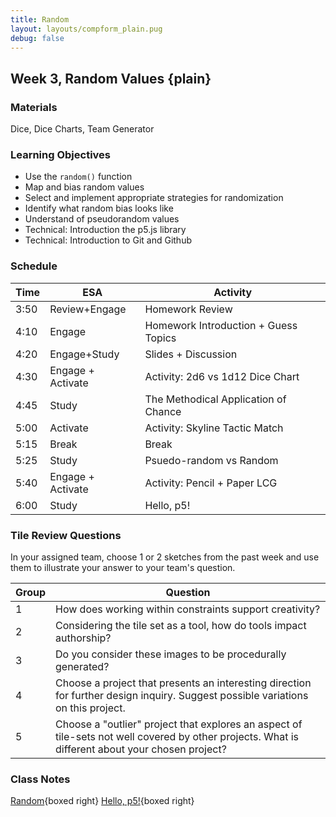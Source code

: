 ```yaml
---
title: Random
layout: layouts/compform_plain.pug
debug: false
---
```


## Week 3, Random Values {plain}

### Materials
Dice, Dice Charts, Team Generator

### Learning Objectives
- Use the `random()` function
- Map and bias random values
- Select and implement appropriate strategies for randomization
- Identify what random bias looks like
- Understand of pseudorandom values
- Technical: Introduction the p5.js library
- Technical: Introduction to Git and Github


### Schedule
Time    | ESA               | Activity
---     | ---               | ---
3:50    | Review+Engage     | Homework Review
4:10    | Engage            | Homework Introduction + Guess Topics
4:20    | Engage+Study      | Slides + Discussion
4:30    | Engage + Activate | Activity: 2d6 vs 1d12 Dice Chart
4:45    | Study             | The Methodical Application of Chance
5:00    | Activate          | Activity: Skyline Tactic Match
5:15    | Break             | Break
5:25    | Study             | Psuedo-random vs Random
5:40    | Engage + Activate | Activity: Pencil + Paper LCG   
6:00    | Study             | Hello, p5!


### Tile Review Questions

In your assigned team, choose 1 or 2 sketches from the past week and use them to illustrate your answer to your team's question.

Group   | Question
---     | ---
1       | How does working within constraints support creativity?
2       | Considering the tile set as a tool, how do tools impact authorship?
3       | Do you consider these images to be procedurally generated?
4       | Choose a project that presents an interesting direction for further design inquiry. Suggest possible variations on this project.
5       | Choose a "outlier" project that explores an aspect of tile-sets not well covered by other projects. What is different about your chosen project?


### Class Notes

[Random](./index.html){boxed right}
[Hello, p5!](../p5/index.html){boxed right}
